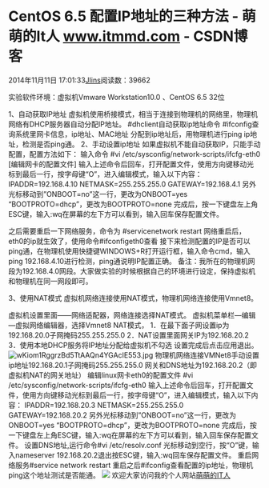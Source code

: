 
# CentOS 6.5 配置IP地址的三种方法 - 萌萌的It人 www.itmmd.com - CSDN博客


2014年11月11日 17:01:33[Jlins](https://me.csdn.net/dyllove98)阅读数：39662


实验软件环境：虚拟机Vmware
 Workstation10.0 、CentOS 6.5 32位

1、自动获取IP地址
虚拟机使用桥接模式，相当于连接到物理机的网络里，物理机网络有DHCP服务器自动分配IP地址。
\#dhclient自动获取ip地址命令
\#ifconfig查询系统里网卡信息，ip地址、MAC地址
分配到ip地址后，用物理机进行ping ip地址，检测是否ping通。
2、手动设置ip地址
如果虚拟机不能自动获取IP，只能手动配置，配置方法如下：
输入命令
\#vi /etc/sysconfig/network-scripts/ifcfg-eth0 [编辑网卡的配置文件]
输入上述命令后回车，打开配置文件，使用方向键移动光标到最后一行，按字母键“O”，进入编辑模式，输入以下内容：
IPADDR=192.168.4.10
NETMASK=255.255.255.0
GATEWAY=192.168.4.1
另外光标移动到”ONBOOT=no”这一行，更改为ONBOOT=yes
“BOOTPROTO=dhcp”，更改为BOOTPROTO=none
完成后，按一下键盘左上角ESC键，输入:wq在屏幕的左下方可以看到，输入回车保存配置文件。

之后需要重启一下网络服务，命令为
\#servicenetwork restart
网络重启后，eth0的ip就生效了，使用命令\#ifconfigeth0查看
接下来检测配置的IP是否可以ping通，在物理机使用快捷键WINDOWS+R打开运行框，输入命令cmd，输入ping
 192.168.4.10进行检测，ping通说明IP配置正确。
备注：我所在的物理机网段为192.168.4.0网段。大家做实验的时候根据自己的环境进行设定，保持虚拟机和物理机在同一网段即可。

3、使用NAT模式
虚拟机网络连接使用NAT模式，物理机网络连接使用Vmnet8。

虚拟机设置里面——网络适配器，网络连接选择NAT模式。
虚拟机菜单栏—编辑—虚拟网络编辑器，选择Vmnet8 NAT模式，
1．在最下面子网设置ip为192.168.20.0子网掩码255.255.255.0
2．NAT设置里面网关IP为192.168.20.2
3．使用本地DHCP服务将IP地址分配给虚拟机不勾选
设置完成后点击应用退出。
![wKiom1RggrzBd5TtAAQn4YGAcIE553.jpg](http://s3.51cto.com/wyfs02/M00/4E/65/wKiom1RggrzBd5TtAAQn4YGAcIE553.jpg)
物理机网络连接VMNet8手动设置ip地址192.168.20.1子网掩码255.255.255.0
网关和DNS地址为192.168.20.2（即虚拟机NAT的网关地址）
编辑linux网卡eth0的配置文件
\#vi /etc/sysconfig/network-scripts/ifcfg-eth0
输入上述命令后回车，打开配置文件，使用方向键移动光标到最后一行，按字母键“O”，进入编辑模式，输入以下内容：
IPADDR=192.168.20.3
NETMASK=255.255.255.0
GATEWAY=192.168.20.2
另外光标移动到”ONBOOT=no”这一行，更改为ONBOOT=yes
“BOOTPROTO=dhcp”，更改为BOOTPROTO=none
完成后，按一下键盘左上角ESC键，输入:wq在屏幕的左下方可以看到，输入回车保存配置文件。
设置DNS地址,运行命令\#vi /etc/resolv.conf
光标移动到空行，按“O”键，输入nameserver 192.168.20.2退出按ESC键，输入:wq回车保存配置文件。
重启网络服务\#service network restart
重启之后\#ifconfig查看配置的ip地址，物理机ping这个地址测试是否能通。
![](http://images.cnitblog.com/blog/437282/201411/041405283617635.gif)
欢迎大家访问我的个人网站[萌萌的IT人](http://www.itmmd.com)

